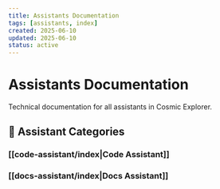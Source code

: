 ```yaml
---
title: Assistants Documentation
tags: [assistants, index]
created: 2025-06-10
updated: 2025-06-10
status: active
---
```


# Assistants Documentation

Technical documentation for all assistants in Cosmic Explorer.

## 🔧 Assistant Categories

### [[code-assistant/index|Code Assistant]]

### [[docs-assistant/index|Docs Assistant]]
